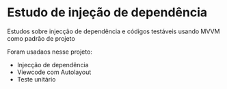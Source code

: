 # Estudo de injeção de dependência 

Estudos sobre injecção de dependência e códigos testáveis usando MVVM como padrão de projeto

Foram usadaos nesse projeto: 

* Injecção de dependência 
* Viewcode com Autolayout
* Teste unitário 


